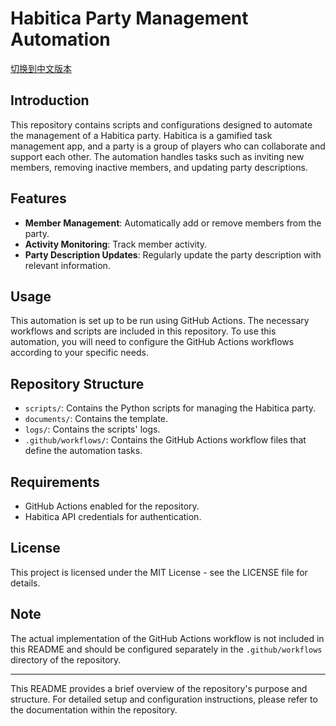 # Habitica Party Management Automation

[切换到中文版本](README.md)

## Introduction

This repository contains scripts and configurations designed to automate the management of a Habitica party. Habitica is a gamified task management app, and a party is a group of players who can collaborate and support each other. The automation handles tasks such as inviting new members, removing inactive members, and updating party descriptions.

## Features

- **Member Management**: Automatically add or remove members from the party.
- **Activity Monitoring**: Track member activity.
- **Party Description Updates**: Regularly update the party description with relevant information.

## Usage

This automation is set up to be run using GitHub Actions. The necessary workflows and scripts are included in this repository. To use this automation, you will need to configure the GitHub Actions workflows according to your specific needs.

## Repository Structure

- `scripts/`: Contains the Python scripts for managing the Habitica party.
- `documents/`: Contains the template.
- `logs/`: Contains the scripts' logs.
- `.github/workflows/`: Contains the GitHub Actions workflow files that define the automation tasks.

## Requirements

- GitHub Actions enabled for the repository.
- Habitica API credentials for authentication.

## License

This project is licensed under the MIT License - see the LICENSE file for details.

## Note

The actual implementation of the GitHub Actions workflow is not included in this README and should be configured separately in the `.github/workflows` directory of the repository.

---

This README provides a brief overview of the repository's purpose and structure. For detailed setup and configuration instructions, please refer to the documentation within the repository.
